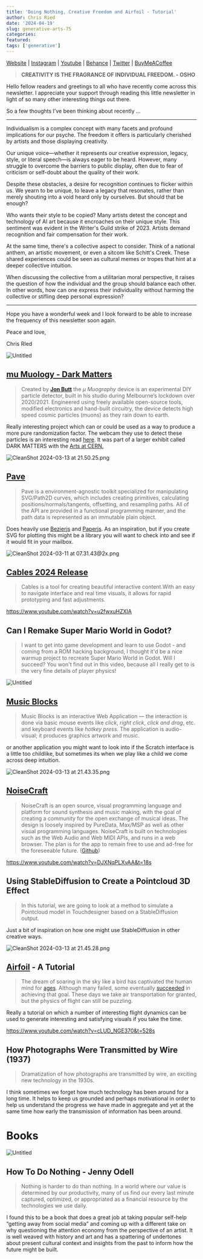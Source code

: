 ```yaml
---
title: 'Doing Nothing, Creative Freedom and Airfoil - Tutorial'
author: Chris Ried
date: '2024-04-19'
slug: generative-arts-75
categories: 
featured: 
tags: ['generative']
---
```

[Website](https://www.generativecollective.com/) |  [Instagram](https://www.instagram.com/generate.collective/) | [Youtube](https://www.youtube.com/channel/UCBOYyqA-mqyoTSJ8pO9sQiA) | [Behance](https://www.behance.net/generatecoll) | [Twitter](https://twitter.com/generatecoll) | [BuyMeACoffee](https://www.buymeacoffee.com/generatecoll)

> **CREATIVITY IS THE FRAGRANCE OF INDIVIDUAL FREEDOM. - OSHO**
> 

Hello fellow readers and greetings to all who have recently come across this newsletter. I appreciate your support through reading this little newsletter in light of so many other interesting things out there. 

So a few thoughts I’ve been thinking about recently … 

---

Individualism is a complex concept with many facets and profound implications for our psyche. The freedom it offers is particularly cherished by artists and those displaying creativity.

Our unique voice—whether it represents our creative expression, legacy, style, or literal speech—is always eager to be heard. However, many struggle to overcome the barriers to public display, often due to fear of criticism or self-doubt about the quality of their work.

Despite these obstacles, a desire for recognition continues to flicker within us. We yearn to be unique, to leave a legacy that resonates, rather than merely shouting into a void heard only by ourselves. But should that be enough?

Who wants their style to be copied? Many artists detest the concept and technology of AI art because it encroaches on their unique style. This sentiment was evident in the Writer's Guild strike of 2023. Artists demand recognition and fair compensation for their work.

At the same time, there's a collective aspect to consider. Think of a national anthem, an artistic movement, or even a sitcom like Schitt's Creek. These shared experiences could be seen as cultural memes or tropes that hint at a deeper collective intuition.

When discussing the collective from a utilitarian moral perspective, it raises the question of how the individual and the group should balance each other. In other words, how can one express their individuality without harming the collective or stifling deep personal expression?

---

Hope you have a wonderful week and I look forward to be able to increase the frequency of this newsletter soon again.

Peace and love, 

Chris RIed 

![Untitled](https://prod-files-secure.s3.us-west-2.amazonaws.com/3b013a59-21dc-44b9-9c04-b7289cd6cf98/c2160e9e-585d-45da-8c46-975b2816a8ed/Untitled.png)

## [mu Muology - Dark Matters](https://www.creativeapplications.net/environment/u-muography-dark-matters/)

> Created by **[Jon Butt](https://www.creativeapplications.net/people/Jon-Butt/)** the *µ Muography* device is an experimental DIY particle detector, built in his studio during Melbourne’s lockdown over 2020/2021. Engineered using freely available open-source tools, modified electronics and hand-built circuitry, the device detects high speed cosmic particles (muons) as they rain down to earth.
> 

Really interesting project which can or could be used as a way to produce a more pure randomization factor. The webcam they use to detect these particles is an interesting read [here](https://physicsopenlab.org/2016/05/18/diy-webcam-particle-detector/).  It was part of a larger exhibit called DARK MATTERS with the [Arts at CERN.](https://melbourne.sciencegallery.com/dark-matters)

![CleanShot 2024-03-13 at 21.50.25.png](https://prod-files-secure.s3.us-west-2.amazonaws.com/3b013a59-21dc-44b9-9c04-b7289cd6cf98/338296e2-d09f-4ff1-a533-6780993f23da/CleanShot_2024-03-13_at_21.50.25.png)

## [Pave](https://baku89.github.io/pave/guide.html)

> Pave is a environment-agnostic toolkit specialized for manipulating SVG/Path2D curves, which includes creating primitives, calculating positions/normals/tangents, offsetting, and resampling paths. All of the API are provided in a functional programming manner, and the path data is represented as an immutable plain object.
> 

Does heavily use [Bezierjs](https://github.com/Pomax/bezierjs)  and [Paperjs](http://paperjs.org/).  As an inspiration, but if you create SVG for plotting this might be a library you will want to check into and see if it would fit in your mailbox. 

![CleanShot 2024-03-11 at 07.31.43@2x.png](https://prod-files-secure.s3.us-west-2.amazonaws.com/3b013a59-21dc-44b9-9c04-b7289cd6cf98/4caf1e81-b148-40b8-93e5-cf346a211329/CleanShot_2024-03-11_at_07.31.432x.png)

## [Cables 2024 Release](https://blog.cables.gl/2024/02/01/february-2024-release/)

> Cables is a tool for creating beautiful interactive content.With an easy to navigate interface and real time visuals, it allows for rapid prototyping and fast adjustments.
> 

https://www.youtube.com/watch?v=u2fwxuHZXIA

## Can I Remake Super Mario World in Godot?

> I want to get into game development and learn to use Godot - and coming from a ROM hacking background, I thought it'd be a nice warmup project to recreate Super Mario World in Godot. Will I succeed? You won't find out in this video, because all I really get to is the very fine details of player physics!
> 

![Untitled](https://prod-files-secure.s3.us-west-2.amazonaws.com/3b013a59-21dc-44b9-9c04-b7289cd6cf98/4f5f623b-826c-4bdb-9097-6a2d7100cf27/Untitled.png)

## **[Music Blocks](https://github.com/sugarlabs/musicblocks)**

> Music Blocks is an interactive Web Application — the interaction is done via basic mouse events like *click*, *right click*, *click and drag*, etc. and keyboard events like *hotkey press*. The application is audio-visual; it produces graphics artwork and music.
> 

or another application you might want to look into if the Scratch interface is a little too childlike, but sometimes its when we play like a child we come across deep intuition. 

![CleanShot 2024-03-13 at 21.43.35.png](https://prod-files-secure.s3.us-west-2.amazonaws.com/3b013a59-21dc-44b9-9c04-b7289cd6cf98/f5d43e37-ddcb-4459-88fe-d049c43bf86b/CleanShot_2024-03-13_at_21.43.35.png)

## [NoiseCraft](https://noisecraft.app/1498)

> NoiseCraft is an open source, visual programming language and platform for sound synthesis and music making, with the goal of creating a community for the open exchange of musical ideas. The design is loosely inspired by PureData, Max/MSP as well as other visual programming languages. NoiseCraft is built on technologies such as the Web Audio and Web MIDI APIs, and runs in a web browser. The plan is for the app to remain free to use and ad-free for the foreseeable future. ([Github](https://github.com/maximecb/noisecraft))
> 

https://www.youtube.com/watch?v=DJXNqPLXvAA&t=18s

## Using StableDiffusion to Create a Pointcloud 3D Effect

> In this tutorial, we are going to look at a method to simulate a Pointcloud model in Touchdesigner based on a StableDiffusion output.
> 

Just a bit of inspiration on how one might use StableDiffusion in other creative ways. 

![CleanShot 2024-03-13 at 21.45.28.png](https://prod-files-secure.s3.us-west-2.amazonaws.com/3b013a59-21dc-44b9-9c04-b7289cd6cf98/5e2af7d8-e4c3-4f38-a3f5-fb70c42941e1/CleanShot_2024-03-13_at_21.45.28.png)

## [Airfoil](https://ciechanow.ski/airfoil/) - A Tutorial

> The dream of soaring in the sky like a bird has captivated the human mind for [ages](https://en.wikipedia.org/wiki/Icarus). Although many failed, some eventually [succeeded](https://en.wikipedia.org/wiki/Wright_Flyer) in achieving that goal. These days we take air transportation for granted, but the physics of flight can still be puzzling.
> 

Really a tutorial on which a number of interesting flight dynamics can be used to generate interesting and satisfying visuals if you take the time. 

https://www.youtube.com/watch?v=cLUD_NGE370&t=528s

## **How Photographs Were Transmitted by Wire (1937)**

> Dramatization of how photographs are transmitted by wire, an exciting new technology in the 1930s.
> 

I think sometimes we forget how much technology has been around for a long time. It helps to keep us grounded and perhaps motivational in order to help us understand the progress we have made in aggregate and yet at the same time how early the transmission of information has been around. 

# Books

![Untitled](https://prod-files-secure.s3.us-west-2.amazonaws.com/3b013a59-21dc-44b9-9c04-b7289cd6cf98/7ae1dc54-8c7a-4b53-8aeb-04983504df76/Untitled.png)

## How To Do Nothing - Jenny Odell

> Nothing is harder to do than nothing. In a world where our value is determined by our productivity, many of us find our every last minute captured, optimized, or appropriated as a financial resource by the technologies we use daily.
> 

I found this to be a book that does a great job at taking popular self-help “getting away from social media” and coming up with a different take on why questioning the attention economy from the perspective of an artist. It is well weaved with history and art and has a spattering of undertones about present cultural context and  insights from the past to inform how the future might be built.